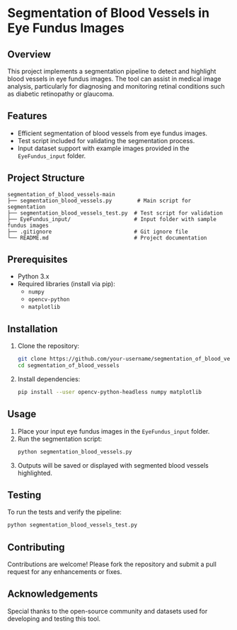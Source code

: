 # Segmentation of Blood Vessels in Eye Fundus Images

## Overview
This project implements a segmentation pipeline to detect and highlight blood vessels in eye fundus images. The tool can assist in medical image analysis, particularly for diagnosing and monitoring retinal conditions such as diabetic retinopathy or glaucoma.

## Features
- Efficient segmentation of blood vessels from eye fundus images.
- Test script included for validating the segmentation process.
- Input dataset support with example images provided in the `EyeFundus_input` folder.

## Project Structure
```
segmentation_of_blood_vessels-main
├── segmentation_blood_vessels.py        # Main script for segmentation
├── segmentation_blood_vessels_test.py  # Test script for validation
├── EyeFundus_input/                    # Input folder with sample fundus images
├── .gitignore                          # Git ignore file
└── README.md                           # Project documentation
```

## Prerequisites
- Python 3.x
- Required libraries (install via pip):
  - `numpy`
  - `opencv-python`
  - `matplotlib`

## Installation
1. Clone the repository:
   ```bash
   git clone https://github.com/your-username/segmentation_of_blood_vessels.git
   cd segmentation_of_blood_vessels
   ```

2. Install dependencies:
   ```bash
   pip install --user opencv-python-headless numpy matplotlib
   ```

## Usage
1. Place your input eye fundus images in the `EyeFundus_input` folder.
2. Run the segmentation script:
   ```bash
   python segmentation_blood_vessels.py
   ```
3. Outputs will be saved or displayed with segmented blood vessels highlighted.

## Testing
To run the tests and verify the pipeline:
```bash
python segmentation_blood_vessels_test.py
```

## Contributing
Contributions are welcome! Please fork the repository and submit a pull request for any enhancements or fixes.


## Acknowledgements
Special thanks to the open-source community and datasets used for developing and testing this tool.
